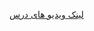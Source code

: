 [لینک ویدیو های درس](https://drive.google.com/drive/u/0/folders/1qP0v3PhiLcrJniWB1zPsJuIT0Dyh2mPv 'ویدیو ها')

